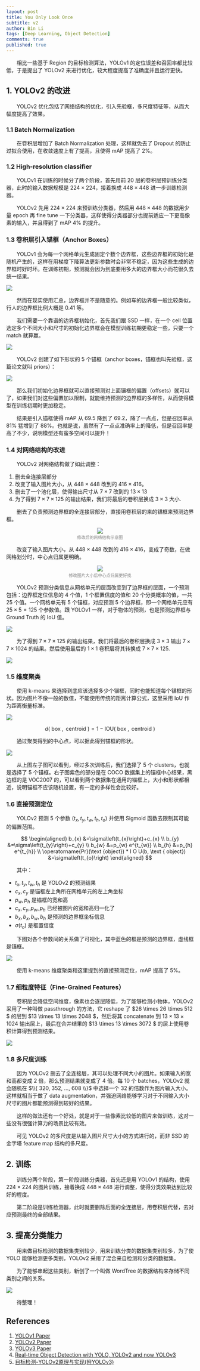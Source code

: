 ```yaml
---
layout: post
title: You Only Look Once
subtitle: v2
author: Bin Li
tags: [Deep Learning, Object Detection]
comments: true
published: true
---
```


　　相比一些基于 Region 的目标检测算法，YOLOv1 的定位误差和召回率都比较低，于是提出了 YOLOv2 来进行优化，较大程度提高了准确度并且运行更快。

## 1. YOLOv2 的改进
　　YOLOv2 优化包括了网络结构的优化，引入先验框，多尺度特征等，从而大幅度提高了效果。

### 1.1 Batch Normalization
　　在卷积层增加了 Batch Normalization 处理，这样就免去了 Dropout 的防止过拟合使用，在收敛速度上有了提高，且使得 mAP 提高了 2%。

### 1.2 High-resolution classifier
　　YOLOv1 在训练的时候分了两个阶段，首先用前 20 层的卷积层预训练分类器，此时的输入数据规模是 $224\times 224$，接着换成 $448\times 448$ 进一步训练检测器。

　　YOLOv2 先用 $224\times 224$ 来预训练分类器，然后用 $448\times 448$ 的数据用少量 epoch 再 fine tune 一下分类器，这样使得分类器部分也提前适应一下更高像素的输入，并且得到了 mAP 4% 的提升。

### 1.3 卷积层引入锚框（Anchor Boxes）
　　YOLOv1 会为每一个网格单元生成固定个数个边界框，这些边界框的初始化是随机产生的，这样在用梯度下降算法更新参数时会非常不稳定，因为这些生成的边界框时好时坏。在训练初期，预测就会因为到底要用多大的边界框大小而花很久去统一结果。

![](/img/media/15735422035405.jpg)

　　然而在现实使用汇总，边界框并不是随意的。例如车的边界框一般比较类似，行人的边界框比例大概是 0.41 等。

　　我们需要一个靠谱的边界框初始化，首先我们跟 SSD 一样，在一个 cell 位置选定多个不同大小和尺寸的初始化边界框会在模型训练初期更稳定一些，只要一个 match 就算赢。

![](/img/media/15735424813791.jpg)

　　YOLOv2 创建了如下形状的 5 个锚框（anchor boxes，锚框也叫先验框，这篇论文就叫 priors）：

![](/img/media/15735431212020.jpg)

　　那么我们初始化边界框就可以直接预测对上面锚框的偏置（offsets）就可以了，如果我们对这些偏置加以限制，就能维持预测的边界框的多样性，从而使得模型在训练初期时更加稳定。

　　结果是引入锚框使得 mAP 从 69.5 降到了 69.2，降了一点点，但是召回率从 81% 猛增到了 88%。也就是说，虽然有了一点点准确率上的降低，但是召回率提高了不少，说明模型还有蛮多空间可以提升！

### 1.4 对网络结构的改进

　　YOLOv2 对网络结构做了如此调整：
1. 删去全连接层部分
2. 改变了输入图片大小，从 $448\times 448$ 改到的 $416\times 416$。
3. 删去了一个池化层，使得输出尺寸从 $7\times 7$ 改到的 $13\times 13$
4. 为了得到 $7\times 7 \times 125$ 的输出结果，我们将最后的卷积层换成 $3\times3$ 大小.

　　删去了负责预测边界框的全连接层部分，直接用卷积层的来的锚框来预测边界框。

<p align="center">
<img src="/img/media/15735436809035.jpg" width="">
</p>
<p style="margin-top:-2.5%" align="center">
    <em style="color:#808080;font-style:normal;font-size:80%;">修改后的网络结构示意图</em>
</p>

　　改变了输入图片大小，从 $448\times 448$ 改到的 $416\times 416$，变成了奇数，在做网格划分时，中心点归属更明确。

<p align="center">
<img src="/img/media/15735445215854.jpg" width="">
</p>
<p style="margin-top:-2.5%" align="center">
    <em style="color:#808080;font-style:normal;font-size:80%;">修改图片大小后中心点归属更好找</em>
</p>

　　YOLOv2 预测分类信息从网格单元的层面改变到了边界框的层面，一个预测包括：边界框定位信息的 4 个值，1 个框置信度的值和 20 个分类概率的值，一共 25 个值。一个网格单元有 5 个锚框，对应预测 5 个边界框，即一个网格单元应有 $25\times 5=125$ 个参数值。跟 YOLOv1 一样，对于物体的预测，也是预测边界框与 Ground Truth 的 IoU 值。

![](/img/media/15735441224421.jpg)


　　为了得到 $7\times 7 \times 125$ 的输出结果，我们将最后的卷积层换成 $3\times3$ 输出 $7\times 7 \times 1024$ 的结果。然后使用最后的 $1\times1$ 卷积层将其转换成 $7\times 7 \times 125$.

![](/img/media/15735443506055.jpg)


### 1.5 维度聚类
　　使用 k-means 来选择到底应该选择多少个锚框，同时也能知道每个锚框的形状。因为图片不像一般的数值，不能使用传统的距离计算公式，这里采用 IoU 作为距离衡量标准。

![](/img/media/15735460555746.jpg)

$$
d(\text { box }, \text { centroid })=1-\mathrm{IOU}(\text { box }, \text { centroid })
$$

　　通过聚类得到的中心点，可以据此得到锚框的形状。

![](/img/media/15735460719691.jpg)

　　从上图左子图可以看到，经过多次训练后，我们选择了 5 个 clusters，也就是选择了 5 个锚框。右子图紫色的部分是在 COCO 数据集上的锚框中心结果，黑边框的是 VOC2007 的，可以看到两个数据集在通用的锚框上，大小和形状都相近，说明锚框不应该随机设置，有一定的多样性会比较好。

### 1.6 直接预测定位
　　YOLOv2 预测 5 个参数 $(t_x, t_y, t_w, t_h, t_o)$ 并使用 Sigmoid 函数去限制其可能的偏置范围。

$$
\begin{aligned} b_{x} &=\sigma\left(t_{x}\right)+c_{x} \\ b_{y} &=\sigma\left(t_{y}\right)+c_{y} \\ b_{w} &=p_{w} e^{t_{w}} \\ b_{h} &=p_{h} e^{t_{h}} \\ \operatorname{Pr}(\text {object}) * I O U(b, \text { object}) &=\sigma\left(t_{o}\right) \end{aligned}
$$

　　其中：
* $t_x, t_y, t_w, t_h$ 是 YOLOv2 的预测结果
* $c_{x}, c_{y}$ 是锚框左上角所在网格单元的左上角坐标
* $p_{w}, p_{h}$ 是锚框的宽和高
* $c_{x}, c_{y}, p_{w}, p_{h}$ 已经被图片的宽和高归一化了
* $b_{x}, b_{x}, b_{w}, b_{h}$ 是预测的边界框坐标信息
* $\sigma\left(t_{o}\right)$ 是框置信度

　　下图对各个参数间的关系做了可视化，其中蓝色的框是预测的边界框，虚线框是锚框。

![](/img/media/15735477427656.jpg)



　　使用 k-means 维度聚类和这里提到的直接预测定位，mAP 提高了 5%。

### 1.7 细粒度特征（Fine-Grained Features）
　　卷积层会降低空间维度，像素也会逐层降低，为了能够检测小物体，YOLOv2 采用了一种叫做 passthrough 的方法，它 reshape 了 $26 \times 26 \times 512 $ 的层到 $13 \times 13 \times 2048 $，然后将其 concatenate 到 $13 \times 13 \times 1024$ 输出层上，最后在合并结果的 $13 \times 13 \times 3072 $ 的层上使用卷积计算得到预测结果。

![](/img/media/15735489232678.jpg)

### 1.8 多尺度训练
　　因为 YOLOv2 删去了全连接层，其可以处理不同大小的图片。如果输入的宽和高都变成 2 倍，那么预测结果就变成了 4 倍。每 10 个 batches，YOLOv2 就会随机在 $\\{ 320, 352, ..., 608 \\}$ 中选择一个 32 的倍数作为图片输入大小。这样就相当于做了 data augmentation，并强迫网络能够学习对于不同输入大小尺寸的图片都能预测得到较好的结果。

　　这样的做法还有一个好处，就是对于一些像素比较低的图片来做训练，这对一些没有很强计算力的场景比较有效。

　　可见 YOLOv2 的多尺度是从输入图片尺寸大小的方式进行的，而非 SSD 的金字塔 feature map 结构的多尺度。

## 2. 训练
　　训练分两个阶段，第一阶段训练分类器，首先还是用 YOLOv1 的结构，使用 $224\times 224$ 的图片训练，接着换成 $448\times 448$ 进行调整，使得分类效果达到比较好的程度。

　　第二阶段是训练检测器，此时就要删除后面的全连接层，用卷积层代替，去对应预测最终的全部结果。

## 3. 提高分类能力
　　用来做目标检测的数据集类别较少，用来训练分类的数据集类别较多，为了使 YOLO 能够检测更多类别，YOLOv2 采用了混合来自检测和分类的数据集。

　　为了能够串起这些类别，新创了一个叫做 WordTree 的数据结构来存储不同类别之间的关系。

![](/img/media/15735571498520.jpg)

　　待整理！

## References
1. [YOLOv1 Paper](/assets/YOLOv1.pdf)
2. [YOLOv2 Paper](/assets/YOLOv2.pdf)
3. [YOLOv3 Paper](/assets/YOLOv3.pdf)
4. [Real-time Object Detection with YOLO, YOLOv2 and now YOLOv3](https://medium.com/@jonathan_hui/real-time-object-detection-with-yolo-yolov2-28b1b93e2088)
5. [目标检测-YOLOv2原理与实现(附YOLOv3)](https://zhuanlan.zhihu.com/p/35325884)